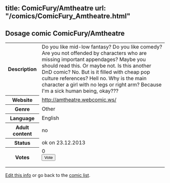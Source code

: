 title: ComicFury/Amtheatre
url: "/comics/ComicFury_Amtheatre.html"
---
Dosage comic ComicFury/Amtheatre
-----------------------------------------

<p id="msg"></p>
<script type="text/javascript">
if (window.location.search === '?edit_info_mail=sent_ok') {
  var elem = document.getElementById("msg");
  elem.innerHTML = 'Edited information sucessfully sent for review, which is usually done daily. Thanks!';
  elem.className = 'ok';
}
</script>
<table class="comicinfo">
<tr>
<th>Description</th><td>Do you like mid-low fantasy? Do you like comedy? Are you not offended by characters who are missing important appendages? Maybe you should read this. Or maybe not. Is this another DnD comic? No. But is it filled with cheap pop culture references? Hell no. Why is the main character a girl with no legs or right arm? Because I'm a sick human being, okay???</td>
</tr>
<tr>
<th>Website</th><td><a href="http://amtheatre.webcomic.ws/">http://amtheatre.webcomic.ws/</a></td>
</tr>
<tr>
<th>Genre</th><td>Other</td>
</tr>
<tr>
<th>Language</th><td>English</td>
</tr>
<tr>
<th>Adult content</th><td>no</td>
</tr>
<tr>
<th>Status</th><td>ok on 23.12.2013</td>
</tr>
<tr>
<th>Votes</th><td>0
<form action="http://gaecounter.appspot.com/count/" method="POST">
<input name="name" type="hidden" value="ComicFury_Amtheatre"/>
<input name="uid" type="hidden" id="voteuid" value=""/>
<input type="submit" value="Vote"/>
</form>
</td>
</tr>
</table>
<script type="text/javascript">
var ua = navigator.userAgent;
document.getElementById("voteuid").value = ua.replace(/[^a-zA-Z0-9\._:]/g , "_");;
</script>

[Edit this info](ComicFury_Amtheatre_edit.html) or go back to the [comic list](../comic-index.html).
